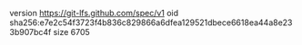 version https://git-lfs.github.com/spec/v1
oid sha256:e7e2c54f3723f4b836c829866a6dfea129521dbece6618ea44a8e233b907bc4f
size 6705
